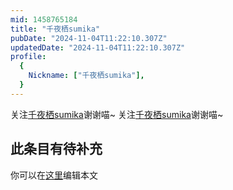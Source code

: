 ```yaml
---
mid: 1458765184
title: "千夜栖sumika"
pubDate: "2024-11-04T11:22:10.307Z"
updatedDate: "2024-11-04T11:22:10.307Z"
profile:
  {
    Nickname: ["千夜栖sumika"],
  }
---
```


关注[千夜栖sumika](https://space.bilibili.com/1458765184)谢谢喵~ 关注[千夜栖sumika](https://space.bilibili.com/1458765184)谢谢喵~

## 此条目有待补充
你可以在[这里](https://github.com/Yuhanawa/VTuber.ICU/edit/master/src/content/v/千夜栖sumika/index.md)编辑本文
